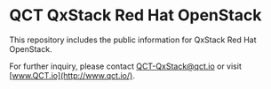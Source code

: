 # QCT QxStack Red Hat OpenStack

This repository includes the public information for QxStack Red Hat OpenStack.

For further inquiry, please contact [QCT-QxStack@qct.io](mailto:QCT-QxStack@qct.io) or visit [www.QCT.io](http://www.qct.io/).

